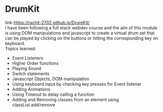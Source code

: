 # DrumKit
link-https://rachit-2702.github.io/DrumKit/ \
I have been following a full stack webdev course and the aim of this module is using DOM manipulations and javascript to create a virtual drum set that can be played by clicking on the buttons or hitting the corresponding key on keyboard. \
Topics learned:
- Event Listeners
- Higher Order functions
- Playing Sound
- Switch statements
- Javascript Objects, DOM manipulation
- Using keyboard input by checking key presses for Event listener
- Adding Animations
- Using Timeout to delay calling a function
- Adding and Removing classes from an element using classList.add/remove
